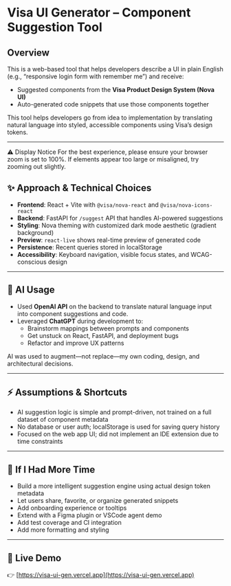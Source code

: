 # Visa UI Generator – Component Suggestion Tool

## Overview

This is a web-based tool that helps developers describe a UI in plain English (e.g., “responsive login form with remember me”) and receive:

- Suggested components from the **Visa Product Design System (Nova UI)**
- Auto-generated code snippets that use those components together

This tool helps developers go from idea to implementation by translating natural language into styled, accessible components using Visa’s design tokens.

---
⚠️ Display Notice
For the best experience, please ensure your browser zoom is set to 100%. If elements appear too large or misaligned, try zooming out slightly.

## ✨ Approach & Technical Choices

- **Frontend**: React + Vite with `@visa/nova-react` and `@visa/nova-icons-react`
- **Backend**: FastAPI for `/suggest` API that handles AI-powered suggestions
- **Styling**: Nova theming with customized dark mode aesthetic (gradient background)
- **Preview**: `react-live` shows real-time preview of generated code
- **Persistence**: Recent queries stored in localStorage
- **Accessibility**: Keyboard navigation, visible focus states, and WCAG-conscious design

---

## 🧠 AI Usage

- Used **OpenAI API** on the backend to translate natural language input into component suggestions and code.
- Leveraged **ChatGPT** during development to:
  - Brainstorm mappings between prompts and components
  - Get unstuck on React, FastAPI, and deployment bugs
  - Refactor and improve UX patterns

AI was used to augment—not replace—my own coding, design, and architectural decisions.

---

## ⚡ Assumptions & Shortcuts

- AI suggestion logic is simple and prompt-driven, not trained on a full dataset of component metadata
- No database or user auth; localStorage is used for saving query history
- Focused on the web app UI; did not implement an IDE extension due to time constraints

---

## 🚀 If I Had More Time

- Build a more intelligent suggestion engine using actual design token metadata
- Let users share, favorite, or organize generated snippets
- Add onboarding experience or tooltips
- Extend with a Figma plugin or VSCode agent demo
- Add test coverage and CI integration
- Add more formatting and styling

---

## 🔗 Live Demo

👉 [https://visa-ui-gen.vercel.app](https://visa-ui-gen.vercel.app)
